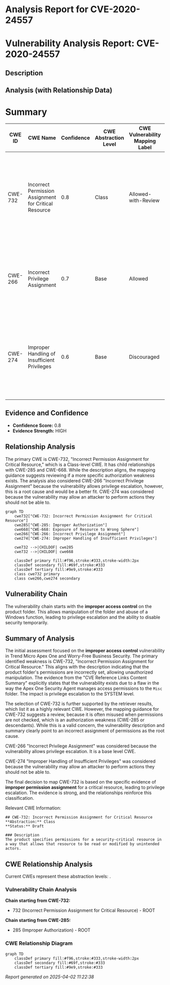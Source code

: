 # Analysis Report for CVE-2020-24557

# Vulnerability Analysis Report: CVE-2020-24557

## Description



## Analysis (with Relationship Data)

# Summary
| CWE ID | CWE Name | Confidence | CWE Abstraction Level | CWE Vulnerability Mapping Label | CWE-Vulnerability Mapping Notes |
|---|---|---|---|---|---|
| CWE-732 | Incorrect Permission Assignment for Critical Resource | 0.8 | Class | Allowed-with-Review | The product specifies permissions for a security-critical resource in a way that allows that resource to be read or modified by unintended actors. |
| CWE-266 | Incorrect Privilege Assignment | 0.7 | Base | Allowed | A product incorrectly assigns a privilege to a particular actor, creating an unintended sphere of control for that actor. |
| CWE-274 | Improper Handling of Insufficient Privileges | 0.6 | Base | Discouraged | The product does not handle or incorrectly handles when it has insufficient privileges to perform an operation, leading to resultant weaknesses. |

## Evidence and Confidence

*   **Confidence Score:** 0.8
*   **Evidence Strength:** HIGH

## Relationship Analysis
The primary CWE is CWE-732, "Incorrect Permission Assignment for Critical Resource," which is a Class-level CWE. It has child relationships with CWE-285 and CWE-668. While the description aligns, the mapping guidance suggests reviewing if a more specific authorization weakness exists. The analysis also considered CWE-266 "Incorrect Privilege Assignment" because the vulnerability allows privilege escalation, however, this is a root cause and would be a better fit. CWE-274 was considered because the vulnerability may allow an attacker to perform actions they should not be able to.

```mermaid
graph TD
    cwe732["CWE-732: Incorrect Permission Assignment for Critical Resource"]
    cwe285["CWE-285: Improper Authorization"]
    cwe668["CWE-668: Exposure of Resource to Wrong Sphere"]
    cwe266["CWE-266: Incorrect Privilege Assignment"]
    cwe274["CWE-274: Improper Handling of Insufficient Privileges"]

    cwe732 -->|CHILDOF| cwe285
    cwe732 -->|CHILDOF| cwe668

    classDef primary fill:#f96,stroke:#333,stroke-width:2px
    classDef secondary fill:#69f,stroke:#333
    classDef tertiary fill:#9e9,stroke:#333
    class cwe732 primary
    class cwe266,cwe274 secondary
```

## Vulnerability Chain
The vulnerability chain starts with the **improper access control** on the product folder. This allows manipulation of the folder and abuse of a Windows function, leading to privilege escalation and the ability to disable security temporarily.

## Summary of Analysis
The initial assessment focused on the **improper access control** vulnerability in Trend Micro Apex One and Worry-Free Business Security. The primary identified weakness is CWE-732, "Incorrect Permission Assignment for Critical Resource." This aligns with the description indicating that the product folder's permissions are incorrectly set, allowing unauthorized manipulation. The evidence from the "CVE Reference Links Content Summary" explicitly states that the vulnerability exists due to a flaw in the way the Apex One Security Agent manages access permissions to the `Misc` folder. The impact is privilege escalation to the SYSTEM level.

The selection of CWE-732 is further supported by the retriever results, which list it as a highly relevant CWE. However, the mapping guidance for CWE-732 suggests a review, because it is often misused when permissions are not checked, which is an authorization weakness (CWE-285 or descendants). While this is a valid concern, the vulnerability description and summary clearly point to an incorrect assignment of permissions as the root cause.

CWE-266 "Incorrect Privilege Assignment" was considered because the vulnerability allows privilege escalation. It is a base level CWE.

CWE-274 "Improper Handling of Insufficient Privileges" was considered because the vulnerability may allow an attacker to perform actions they should not be able to.

The final decision to map CWE-732 is based on the specific evidence of **improper permission assignment** for a critical resource, leading to privilege escalation. The evidence is strong, and the relationships reinforce this classification.

Relevant CWE Information:
```
## CWE-732: Incorrect Permission Assignment for Critical Resource
**Abstraction:** Class
**Status:** Draft

### Description
The product specifies permissions for a security-critical resource in a way that allows that resource to be read or modified by unintended actors.
```


## CWE Relationship Analysis

Current CWEs represent these abstraction levels: .


### Vulnerability Chain Analysis

**Chain starting from CWE-732:**
- 732 (Incorrect Permission Assignment for Critical Resource) - ROOT


**Chain starting from CWE-285:**
- 285 (Improper Authorization) - ROOT



### CWE Relationship Diagram

```mermaid
graph TD
    classDef primary fill:#f96,stroke:#333,stroke-width:2px
    classDef secondary fill:#69f,stroke:#333
    classDef tertiary fill:#9e9,stroke:#333
```



*Report generated on 2025-04-02 11:22:38*
